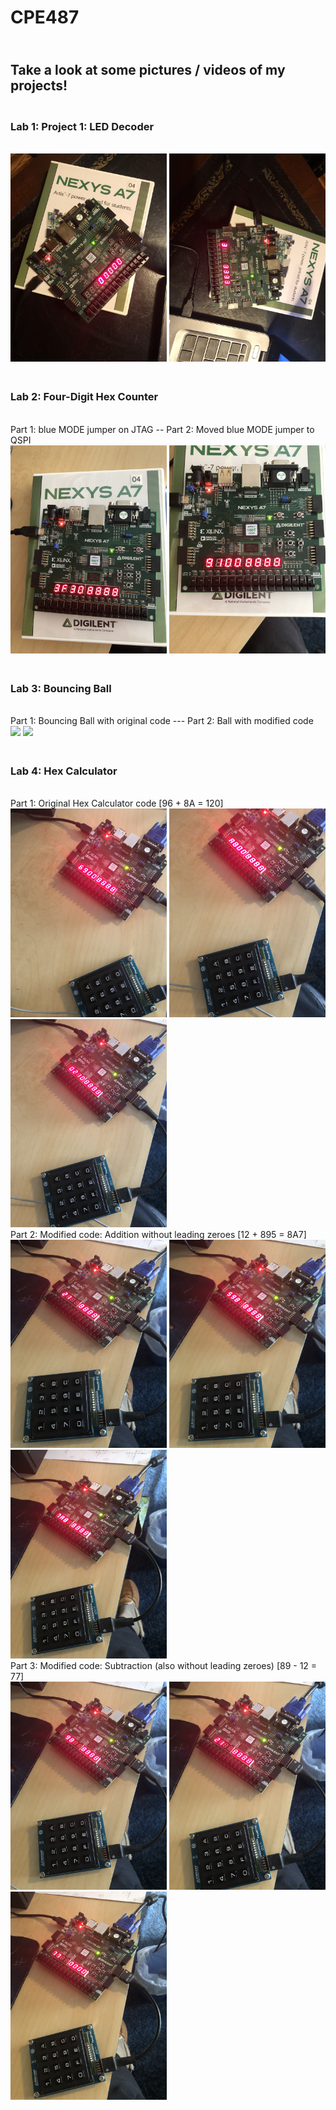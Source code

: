 # CPE487
## <br>Take a look at some pictures / videos of my projects!
### <br>Lab 1: Project 1: LED Decoder
<br><img src = "images/Lab1_1.jpg" width ="250">
<img src = "images/Lab1_2.jpg" width ="250">
### <br> Lab 2: Four-Digit Hex Counter
<br> Part 1: blue MODE jumper on JTAG -- Part 2: Moved blue MODE jumper to QSPI 
<br><img src = "images/Lab2_1.JPG" width ="250">
<img src = "images/Lab2_2.JPG" width ="250">
### <br> Lab 3: Bouncing Ball
<br> Part 1: Bouncing Ball with original code --- Part 2: Ball with modified code 
<br><img src = "images/Lab3_2.gif" width ="300">
<img src = "images/Lab3_3.gif" width ="300">
### <br> Lab 4: Hex Calculator
<br> Part 1: Original Hex Calculator code [96 + 8A = 120]
<br><img src = "images/Lab4_11.JPG" width ="250">
<img src = "images/Lab4_12.JPG" width ="250">
<img src = "images/Lab4_13.JPG" width ="250">
<br> Part 2: Modified code: Addition without leading zeroes [12 + 895 = 8A7]
<br><img src = "images/Lab4_21.JPG" width ="250">
<img src = "images/Lab4_22.JPG" width ="250">
<img src = "images/Lab4_23.JPG" width ="250">
<br> Part 3: Modified code: Subtraction (also without leading zeroes) [89 - 12 = 77]
<br><img src = "images/Lab4_31.JPG" width ="250">
<img src = "images/Lab4_32.JPG" width ="250">
<img src = "images/Lab4_33.JPG" width ="250">

